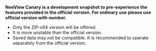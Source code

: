 

**NeeView Canary is a development snapshot to pre-experience the features provided in the official version. For ordinary use please use official version with number.**

  * Only the ZIP-x64 version will be offered.
  * It is more unstable than the official version.
  * Saved data may not be compatible. It is recommended to operate separately from the official version.